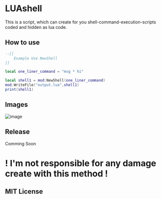 # LUAshell
This is a script, which can create for you shell-command-execution-scripts coded and hidden as lua code.

## How to use

```lua
--[[
    Example Use NewShell
]]

local one_liner_command = "msg * hi"

local shell1 = mod:NewShell(one_liner_command)
mod.WriteFile("output.lua",shell1)
print(shell1)


```

## Images
![image](https://user-images.githubusercontent.com/72315013/204155178-33f102c4-783d-4442-99a9-14b77806bee3.png)

## Release
Comming Soon


# ! I'm not responsible for any damage create with this method !
## MIT License

